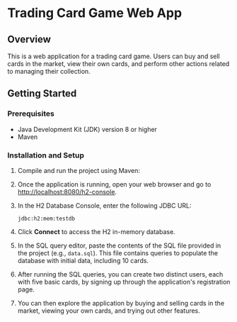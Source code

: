 # Trading Card Game Web App

## Overview

This is a web application for a trading card game. Users can buy and sell cards in the market, view their own cards, and perform other actions related to managing their collection.

## Getting Started

### Prerequisites

- Java Development Kit (JDK) version 8 or higher
- Maven

### Installation and Setup

1. Compile and run the project using Maven:

2. Once the application is running, open your web browser and go to [http://localhost:8080/h2-console](http://localhost:8080/h2-console).

3. In the H2 Database Console, enter the following JDBC URL:

   ```
   jdbc:h2:mem:testdb
   ```

4. Click **Connect** to access the H2 in-memory database.

5. In the SQL query editor, paste the contents of the SQL file provided in the project (e.g., `data.sql`). This file contains queries to populate the database with initial data, including 10 cards.

6. After running the SQL queries, you can create two distinct users, each with five basic cards, by signing up through the application's registration page.

7. You can then explore the application by buying and selling cards in the market, viewing your own cards, and trying out other features.

